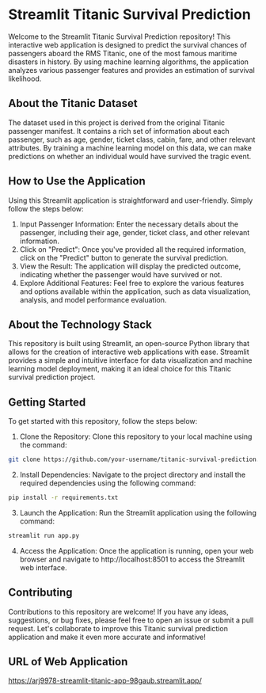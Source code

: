 # Streamlit Titanic Survival Prediction
Welcome to the Streamlit Titanic Survival Prediction repository! This interactive web application is designed to predict the survival chances of passengers aboard the RMS Titanic, one of the most famous maritime disasters in history. By using machine learning algorithms, the application analyzes various passenger features and provides an estimation of survival likelihood.

## About the Titanic Dataset
The dataset used in this project is derived from the original Titanic passenger manifest. It contains a rich set of information about each passenger, such as age, gender, ticket class, cabin, fare, and other relevant attributes. By training a machine learning model on this data, we can make predictions on whether an individual would have survived the tragic event.

## How to Use the Application
Using this Streamlit application is straightforward and user-friendly. Simply follow the steps below:

1. Input Passenger Information: Enter the necessary details about the passenger, including their age, gender, ticket class, and other relevant information.
2. Click on "Predict": Once you've provided all the required information, click on the "Predict" button to generate the survival prediction.
3. View the Result: The application will display the predicted outcome, indicating whether the passenger would have survived or not.
4. Explore Additional Features: Feel free to explore the various features and options available within the application, such as data visualization, analysis, and model performance evaluation.

## About the Technology Stack
This repository is built using Streamlit, an open-source Python library that allows for the creation of interactive web applications with ease. Streamlit provides a simple and intuitive interface for data visualization and machine learning model deployment, making it an ideal choice for this Titanic survival prediction project.

## Getting Started
To get started with this repository, follow the steps below:

1. Clone the Repository: Clone this repository to your local machine using the command:

```bash
git clone https://github.com/your-username/titanic-survival-prediction.git
```

2. Install Dependencies: Navigate to the project directory and install the required dependencies using the following command:

```bash
pip install -r requirements.txt
```

3. Launch the Application: Run the Streamlit application using the following command:

```bash
streamlit run app.py
```

4. Access the Application: Once the application is running, open your web browser and navigate to http://localhost:8501 to access the Streamlit web interface.

## Contributing
Contributions to this repository are welcome! If you have any ideas, suggestions, or bug fixes, please feel free to open an issue or submit a pull request. Let's collaborate to improve this Titanic survival prediction application and make it even more accurate and informative!

## URL of Web Application
https://arj9978-streamlit-titanic-app-98gaub.streamlit.app/
